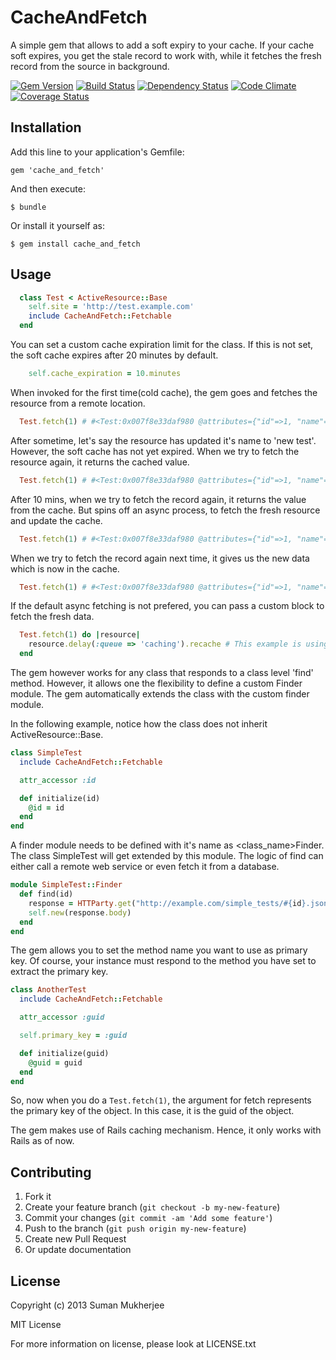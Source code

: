 # CacheAndFetch

A simple gem that allows to add a soft expiry to your cache.
If your cache soft expires, you get the stale record to work with,
while it fetches the fresh record from the source in background.

[![Gem Version](https://badge.fury.io/rb/cache_and_fetch.png)](http://badge.fury.io/rb/cache_and_fetch)
[![Build Status](https://travis-ci.org/sumanmukherjee03/cache_and_fetch.png)](https://travis-ci.org/sumanmukherjee03/cache_and_fetch)
[![Dependency Status](https://gemnasium.com/sumanmukherjee03/cache_and_fetch.png)](https://gemnasium.com/sumanmukherjee03/cache_and_fetch)
[![Code Climate](https://codeclimate.com/github/sumanmukherjee03/cache_and_fetch.png)](https://codeclimate.com/github/sumanmukherjee03/cache_and_fetch)
[![Coverage Status](https://coveralls.io/repos/sumanmukherjee03/cache_and_fetch/badge.png)](https://coveralls.io/r/sumanmukherjee03/cache_and_fetch)

## Installation

Add this line to your application's Gemfile:

    gem 'cache_and_fetch'

And then execute:

    $ bundle

Or install it yourself as:

    $ gem install cache_and_fetch

## Usage

```ruby
  class Test < ActiveResource::Base
    self.site = 'http://test.example.com'
    include CacheAndFetch::Fetchable
  end
```

You can set a custom cache expiration limit for the class. If this is not set, the soft cache expires after 20 minutes by default.
```ruby
    self.cache_expiration = 10.minutes
```

When invoked for the first time(cold cache), the gem goes and fetches the resource from a remote location.
```ruby
  Test.fetch(1) # #<Test:0x007f8e33daf980 @attributes={"id"=>1, "name"=>"test"}, @prefix_options={}, @persisted=true, @cache_expires_at=1370049015>
```

After sometime, let's say the resource has updated it's name to 'new test'.
However, the soft cache has not yet expired.
When we try to fetch the resource again, it returns the cached value.
```ruby
  Test.fetch(1) # #<Test:0x007f8e33daf980 @attributes={"id"=>1, "name"=>"test"}, @prefix_options={}, @persisted=true, @cache_expires_at=1370049015>
```

After 10 mins, when we try to fetch the record again, it returns the value from the cache.
But spins off an async process, to fetch the fresh resource and update the cache.
```ruby
  Test.fetch(1) # #<Test:0x007f8e33daf980 @attributes={"id"=>1, "name"=>"test"}, @prefix_options={}, @persisted=true, @cache_expires_at=1370049015>
```
 
When we try to fetch the record again next time, it gives us the new data which is now in the cache.
```ruby
  Test.fetch(1) # #<Test:0x007f8e33daf980 @attributes={"id"=>1, "name"=>"new test"}, @prefix_options={}, @persisted=true, @cache_expires_at=1370049915>
```

If the default async fetching is not prefered, you can pass a custom block to fetch the fresh data.
```ruby
  Test.fetch(1) do |resource|
    resource.delay(:queue => 'caching').recache # This example is using delayed_jobs
  end
```

The gem however works for any class that responds to a class level 'find' method.
However, it allows one the flexibility to define a custom Finder module.
The gem automatically extends the class with the custom finder module.

In the following example, notice how the class does not inherit ActiveResource::Base.
```ruby
class SimpleTest
  include CacheAndFetch::Fetchable

  attr_accessor :id

  def initialize(id)
    @id = id
  end
end
```

A finder module needs to be defined with it's name as <class_name>Finder.
The class SimpleTest will get extended by this module. The logic of find
can either call a remote web service or even fetch it from a database.
```ruby
module SimpleTest::Finder
  def find(id)
    response = HTTParty.get("http://example.com/simple_tests/#{id}.json") # This example uses httparty
    self.new(response.body)
  end
end
```

The gem allows you to set the method name you want to use as primary key.
Of course, your instance must respond to the method you have set to extract the primary key.
```ruby
class AnotherTest
  include CacheAndFetch::Fetchable

  attr_accessor :guid

  self.primary_key = :guid

  def initialize(guid)
    @guid = guid
  end
end
```
So, now when you do a ```Test.fetch(1)```, the argument for fetch
represents the primary key of the object. In this case, it is the guid
of the object.

The gem makes use of Rails caching mechanism.
Hence, it only works with Rails as of now.

## Contributing

1. Fork it
2. Create your feature branch (`git checkout -b my-new-feature`)
3. Commit your changes (`git commit -am 'Add some feature'`)
4. Push to the branch (`git push origin my-new-feature`)
5. Create new Pull Request
6. Or update documentation

## License
Copyright (c) 2013 Suman Mukherjee

MIT License

For more information on license, please look at LICENSE.txt
